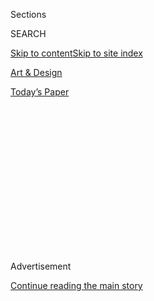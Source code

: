 <div id="app">

<div>

<div>

<div>

<div class="NYTAppHideMasthead css-1q2w90k e1suatyy0">

<div class="section css-ui9rw0 e1suatyy2">

<div class="css-eph4ug er09x8g0">

<div class="css-6n7j50">

</div>

<span class="css-1dv1kvn">Sections</span>

<div class="css-10488qs">

<span class="css-1dv1kvn">SEARCH</span>

</div>

[Skip to content](#site-content)[Skip to site index](#site-index)

</div>

<div id="masthead-section-label" class="css-1wr3we4 eaxe0e00">

[Art &
Design](https://www.nytimes.com/section/arts/design)

</div>

<div class="css-10698na e1huz5gh0">

</div>

</div>

<div id="masthead-bar-one" class="section hasLinks css-15hmgas e1csuq9d3">

<div class="css-uqyvli e1csuq9d0">

</div>

<div class="css-1uqjmks e1csuq9d1">

</div>

<div class="css-9e9ivx">

[](https://myaccount.nytimes.com/auth/login?response_type=cookie&client_id=vi)

</div>

<div class="css-1bvtpon e1csuq9d2">

[Today’s
Paper](https://www.nytimes.com/section/todayspaper)

</div>

</div>

</div>

</div>

<div data-aria-hidden="false">

<div id="site-content" data-role="main">

<div>

<div class="css-1aor85t" style="opacity:0.000000001;z-index:-1;visibility:hidden">

<div class="css-1hqnpie">

<div class="css-epjblv">

<span class="css-17xtcya">[Art &
Design](/section/arts/design)</span><span class="css-x15j1o">|</span><span class="css-fwqvlz">Kerry
James Marshall’s Black Birds Take Flight in a New
Series</span>

</div>

<div class="css-k008qs">

<div class="css-1iwv8en">

<span class="css-18z7m18"></span>

<div>

</div>

</div>

<span class="css-1n6z4y">https://nyti.ms/2P6Dx4o</span>

<div class="css-1705lsu">

<div class="css-4xjgmj">

<div class="css-4skfbu" data-role="toolbar" data-aria-label="Social Media Share buttons, Save button, and Comments Panel with current comment count" data-testid="share-tools">

  - 
  - 
  - 
  - 
    
    <div class="css-6n7j50">
    
    </div>

  - 
  - 

</div>

</div>

</div>

</div>

</div>

</div>

<div id="NYT_TOP_BANNER_REGION" class="css-13pd83m">

</div>

<div id="top-wrapper" class="css-1sy8kpn">

<div id="top-slug" class="css-l9onyx">

Advertisement

</div>

[Continue reading the main
story](#after-top)

<div class="ad top-wrapper" style="text-align:center;height:100%;display:block;min-height:250px">

<div id="top" class="place-ad" data-position="top" data-size-key="top">

</div>

</div>

<div id="after-top">

</div>

</div>

<div>

<div id="sponsor-wrapper" class="css-1hyfx7x">

<div id="sponsor-slug" class="css-19vbshk">

Supported by

</div>

[Continue reading the main
story](#after-sponsor)

<div id="sponsor" class="ad sponsor-wrapper" style="text-align:center;height:100%;display:block">

</div>

<div id="after-sponsor">

</div>

</div>

<div class="css-186x18t">

<span class="css-10ej3is ezdmqqa0">The Great Read</span>

</div>

<div class="css-1vkm6nb ehdk2mb0">

# Kerry James Marshall’s Black Birds Take Flight in a New Series

</div>

Inspired by John James Audubon, the painter explores the societal
“pecking order” in two works that dovetail with “this mystery about
whether or not Audubon himself was Black.”

<div class="css-79elbk" data-testid="photoviewer-wrapper">

<div class="css-z3e15g" data-testid="photoviewer-wrapper-hidden">

</div>

<div class="css-1a48zt4 ehw59r15" data-testid="photoviewer-children">

![<span class="css-16f3y1r e13ogyst0" data-aria-hidden="true">Kerry
James Marshall’s “Black and part Black Birds in America: (Crow,
Goldfinch),” 2020. It is one of two new works by the artist that David
Zwirner Gallery will put on view this
week.</span><span class="css-cnj6d5 e1z0qqy90" itemprop="copyrightHolder"><span class="css-1ly73wi e1tej78p0">Credit...</span><span><span>Kerry
James Marshall and David
Zwirner</span></span></span>](https://static01.nyt.com/images/2020/07/31/arts/30kerryjames-audobon7/30kerryjames-audobon7-articleLarge.jpg?quality=75&auto=webp&disable=upscale)

</div>

</div>

<div class="css-18e8msd">

<div class="css-vp77d3 epjyd6m0">

<div class="css-hus3qt ey68jwv0" data-aria-hidden="true">

[![Ted
Loos](https://static01.nyt.com/images/2018/12/10/multimedia/author-ted-loos/author-ted-loos-thumbLarge.png
"Ted Loos")](https://www.nytimes.com/by/ted-loos)

</div>

<div class="css-1baulvz">

By [<span class="css-1baulvz last-byline" itemprop="name">Ted
Loos</span>](https://www.nytimes.com/by/ted-loos)

</div>

</div>

  - 
    
    <div class="css-ld3wwf e16638kd2">
    
    July 29, 2020Updated <span class="css-epvm6">9:22 a.m.
    ET</span>
    
    </div>

  - 
    
    <div class="css-4xjgmj">
    
    <div class="css-pvvomx" data-role="toolbar" data-aria-label="Social Media Share buttons, Save button, and Comments Panel with current comment count" data-testid="share-tools">
    
      - 
      - 
      - 
      - 
        
        <div class="css-6n7j50">
        
        </div>
    
      - 
      - 
    
    </div>
    
    </div>

</div>

</div>

<div class="section meteredContent css-1r7ky0e" name="articleBody" itemprop="articleBody">

<div class="css-1fanzo5 StoryBodyCompanionColumn">

<div class="css-53u6y8">

About 10 years ago, the artist Kerry James Marshall caught a crow with
his bare hands.

The bird was cornered awkwardly near Mr. Marshall’s home on the South
Side of Chicago, and curiosity got the better of him. “I’ve always been
impressed by that kind of bird,” he recalled the other day.

Mr. Marshall, widely acknowledged as one of the best painters working
today, wanted to photograph and take video of the crow, since he often
used such documentation as the basis for his work (he prefers props
now). So he grabbed it and took it home.

“At first he screamed like he was being murdered,” Mr. Marshall said.
“The minute I put him by my side, he got quiet.”

On his second-floor deck, Mr. Marshall tied a cord to the crow’s leg,
and provided a meal of mulberries “so he wouldn’t starve.” He showed the
crow to his wife and documented the bird as planned. The next day, he
let the bird go.

</div>

</div>

<div class="css-1fanzo5 StoryBodyCompanionColumn">

<div class="css-53u6y8">

Some days later, he saw the crow being menaced by a cat. Mr. Marshall
recalled: “So I picked up a rock and threw it at the cat. And I swear to
God, that same bird, he stood there just looking at me. And I said, ‘You
better keep your butt off the ground because I’m not going to be around
to save you the next time.’”

The crow meeting, which started out as research, somehow edged into a
metaphysical encounter with deeper meanings, and it now informs Mr.
Marshall’s newest series of paintings. His first two canvases officially
debut Thursday in an online show, “[Studio: Kerry James
Marshall](https://www.davidzwirner.com/viewing-room/studio-kerry-james-marshall),”
at David Zwirner Gallery.

As he has for decades, Mr. Marshall, 64, has harnessed history,
especially the history of painting, in these new canvases: They are his
reimagining of John James Audubon’s landmark series, [“Birds of
America,”](https://www.audubon.org/birds-of-america) the painstakingly
rendered 435 watercolors made in the first half of the 19th century,
significant achievements in the fields of both ornithology and art.

In one image, “Black and part Black Birds in America: (Crow,
Goldfinch),” a large crow dominates the canvas, clearly too large for
the birdhouses depicted behind it. There are glorious leaves, flowers
and a small goldfinch in the bottom left corner. In the other picture,
finished just last week, “Black and part Black Birds in America:
(Grackle, Cardinal & Rose-breasted Grosbeak)*,”* a grackle is the
protagonist with a dainty birdhouse and brightly colored flowers. The
cardinal and grosbeak are both flying in different directions, giving
them a sense of being at cross purposes with the grackle.

</div>

</div>

<div class="css-79elbk" data-testid="photoviewer-wrapper">

<div class="css-z3e15g" data-testid="photoviewer-wrapper-hidden">

</div>

<div class="css-1a48zt4 ehw59r15" data-testid="photoviewer-children">

![<span class="css-16f3y1r e13ogyst0" data-aria-hidden="true">Kerry
James Marshall is a bird enthusiast — and he also collects plastic
flowers, which he uses as props in his
painting.</span><span class="css-cnj6d5 e1z0qqy90" itemprop="copyrightHolder"><span class="css-1ly73wi e1tej78p0">Credit...</span><span>Andres
Gonzalez</span></span>](https://static01.nyt.com/images/2020/07/31/arts/30kerryjames-audubon6/merlin_175012575_53e0b19b-45a5-4dc7-87b3-ef3ad800cc14-articleLarge.jpg?quality=75&auto=webp&disable=upscale)

</div>

</div>

<div class="css-1fanzo5 StoryBodyCompanionColumn">

<div class="css-53u6y8">

“There’s a disconnect between the house that’s built and the birds,” Mr.
Marshall said of the crow and grackle. “It’s not designed for them, you
know?” The scene considers, he said, “the pecking order.”

</div>

</div>

<div class="css-1fanzo5 StoryBodyCompanionColumn">

<div class="css-53u6y8">

The series itself has been brewing in Mr. Marshall’s mind for eight or
nine years, he said, and he began painting the works just before
transmissions of the coronavirus accelerated in the United States in
March.

A casual bird enthusiast who has been fascinated by Audubon’s
draughtsmanship since he was a child, Mr. Marshall has long put Black
protagonists at the center of his complex, richly layered compositions.
[“Many
Mansions”](https://www.artic.edu/artworks/137125/many-mansions)(1994),
one of his large-scale depictions of housing projects, features three
Black men gardening — and, not incidentally, there are two bluebirds
holding up a banner, too. The pointed inclusion of Black figures is part
of what he has called a “counter-archive” to the familiar,
white-centered story of Western art.

For the new series, the images hinge on Audubon’s own racial heritage:
Many people believe he was, as Mr. Marshall’s title suggests, “part
Black” — born in what is now Haiti, as Jean Rabin, to a white,
plantation-owning father and a Creole chambermaid who may have been of
racially-mixed descent. But, the theory goes, he was able to pass as
white.

Not everyone agrees on this narrative. The biographer Richard Rhodes,
author of “[John James Audubon: The Making of an
American,](https://www.nytimes.com/2004/10/31/books/review/john-james-audubon-the-birdman-of-america.html)”
said that Audubon’s biological mother was a white French chambermaid who
died months after childbirth. “I know Audubon has been an inspiration to
many people of color,” Mr. Rhodes said, adding that he felt “terrible”
about not being able to support the theory.

But for Mr. Marshall, what he called the “mystery” of Audubon’s
parentage has fueled his imagination since 1976, when he saw the Los
Angeles County Museum of Art exhibition [“Two Centuries of Black
American
Art: 1750-1950.”](https://www.lacma.org/art/exhibition/two-centuries-black-american-art)
Organized by the curator and scholar [David C.
Driskell](https://driskellcenterarchives.wordpress.com/tag/two-centuries-of-black-american-art-1750-1950/),
the show included Audubon’s work, a surprise to many at the time.

</div>

</div>

<div class="css-1fanzo5 StoryBodyCompanionColumn">

<div class="css-53u6y8">

“I didn’t know what to make of it, honestly,” said Mr. Marshall, who was
a student at what is now the Otis College of Art and Design. “If
somebody did the research and put it in a book, then maybe it must be
true. And I never forgot that assertion was
made.”

</div>

</div>

<div class="css-79elbk" data-testid="photoviewer-wrapper">

<div class="css-z3e15g" data-testid="photoviewer-wrapper-hidden">

</div>

<div class="css-1a48zt4 ehw59r15" data-testid="photoviewer-children">

<div class="css-1xdhyk6 erfvjey0">

<span class="css-1ly73wi e1tej78p0">Image</span>

<div class="css-zjzyr8">

<div data-testid="lazyimage-container" style="height:438.8666666666667px">

</div>

</div>

</div>

<span class="css-16f3y1r e13ogyst0" data-aria-hidden="true">Kerry James
Marshall, “Black and part Black Birds in America: (Grackle, Cardinal &
Rose-breasted Grosbeak),”
2020. </span><span class="css-cnj6d5 e1z0qqy90" itemprop="copyrightHolder"><span class="css-1ly73wi e1tej78p0">Credit...</span><span>Kerry
James Marshall and David Zwirner</span></span>

</div>

</div>

<div class="css-1fanzo5 StoryBodyCompanionColumn">

<div class="css-53u6y8">

He referenced the notorious “one drop rule” — that someone with one drop
of Black blood made the person Black.

“That’s the key to the whole thing,” Mr. Marshall said of his new
series, noting that in “Black and part Black” he included a goldfinch, a
bird that also has black markings but is named for its yellow color.
“And it dovetails with this mystery about whether or not Audubon
himself was Black.”

[Helen
Molesworth](https://www.moca.org/exhibition/kerry-james-marshall-mastry),
who was a co-organizer of a 2016-17 retrospective of Mr. Marshall’s
work, “[Kerry James Marshall:
Mastry](https://www.nytimes.com/2016/10/21/arts/design/kerry-james-marshalls-paintings-show-what-it-means-to-be-black-in-america.html),”
when she was chief curator of the Museum of Contemporary Art in Los
Angeles, said that his foregrounding of birds was significant.

“He’s known as a figurative painter, but in these he has left the human
figure out,” said Ms. Molesworth, who has seen photographs of the new
paintings.

</div>

</div>

<div class="css-1fanzo5 StoryBodyCompanionColumn">

<div class="css-53u6y8">

“His paintings have been filled with birds all along,” she added. “If
you wanted to go birding in a Kerry James Marshall show, you could.
People were paying so much attention to the human figure in his work,
the birds may have gone unexamined.”

Examples include [“They Know That I
Know”](https://www.metmuseum.org/art/collection/search/668312) (1992),
[“Bang”](https://www.metmuseum.org/art/collection/search/668319) (1994)
and “[7 am Sunday
Morning”](https://mcachicago.org/Collection/Items/2003/Kerry-James-Marshall-7am-Sunday-Morning-2003)
(2003), all depicting birds as supporting players.

Ms. Molesworth, a birder herself, said the new works were evidence that
Mr. Marshall is a “polymath, deeply interested in a lot of things. He
thinks the world is filled with knowledge, and all of it is available to
him.”

His deep dives started early. Born in Birmingham, Ala., in 1955, Mr.
Marshall moved to the South Central area of Los Angeles when he was a
child, and the public library on Central Avenue was a primary
destination as of age 8 or 9.

“I’d pick out books by the stack,” he said. “You had a limit of 10, so I
would get 10 every time I went.”

Books depicting reptiles, birds and insects were first, and soon after
came Audubon’s images. “They appealed to me for two reasons,” he said.
“One, the way he set up the images and tableaus to create some drama,
they were beautifully done — and ** they were hand-drawn.”

</div>

</div>

<div class="css-1fanzo5 StoryBodyCompanionColumn">

<div class="css-53u6y8">

The Belgian painter [Luc
Tuymans](https://www.davidzwirner.com/artists/luc-tuymans), a friend of
Mr. Marshall’s, noted that he is an intensely “deliberate” painter, and
that Audubon’s obsessive meticulousness would naturally have appealed.

James Rondeau, the director of the [Art Institute of
Chicago](https://www.artic.edu/artists/47905/kerry-james-marshall),
hadn’t seen the new series yet, but as someone who knows Mr. Marshall
well, he said it was typical of the artist to attempt to highlight “not
only the Black experience, but Black expertise,” referring to painting
as well as ornithology.

</div>

</div>

<div class="css-79elbk" data-testid="photoviewer-wrapper">

<div class="css-z3e15g" data-testid="photoviewer-wrapper-hidden">

</div>

<div class="css-1a48zt4 ehw59r15" data-testid="photoviewer-children">

<div class="css-1xdhyk6 erfvjey0">

<span class="css-1ly73wi e1tej78p0">Image</span>

<div class="css-zjzyr8">

<div data-testid="lazyimage-container" style="height:290px">

</div>

</div>

</div>

<span class="css-16f3y1r e13ogyst0" data-aria-hidden="true">“Black and
part Black Birds in America: (Grackle, Cardinal & Rose-breasted
Grosbeak),” in progress at Kerry James Marshall’s studio in
Chicago.  </span><span class="css-cnj6d5 e1z0qqy90" itemprop="copyrightHolder"><span class="css-1ly73wi e1tej78p0">Credit...</span><span>Kerry
James Marshall and David Zwirner</span></span>

</div>

</div>

<div class="css-1fanzo5 StoryBodyCompanionColumn">

<div class="css-53u6y8">

Mr. Marshall was well underway with his series when, in May, Christian
Cooper, a director of New York City Audubon, who is Black,[was birding
in Central
Park](https://www.nytimes.com/2020/06/14/nyregion/central-park-amy-cooper-christian-racism.html),
and he asked a white woman to leash her dog. She threatened to call the
police and tell them “an African-American man is threatening my life.”
The collision exposed a deep vein of racial bias and was a blatant
example of the routine humiliations in the daily life of
African-Americans.

Mr. Marshall’s reaction to news of the incident did not dwell on the
conflict. Rather, he said he felt some kind of kinship to Mr. Cooper —
who was in the park pursuing a field he knows well and had memorized
“The Birds of North America” when he was 11 — and related to expertise
that transcends race.

“There are assumptions about the kinds of things that Black people do
and are interested in,” he said, adding that he wanted to push back on
the idea that “all Black people’s lives are consumed by trauma. I’m not
thinking about trauma all day.”

</div>

</div>

<div class="css-1fanzo5 StoryBodyCompanionColumn">

<div class="css-53u6y8">

What consumes this artist is paint itself.

Mr. Marshall can talk about color theory for hours. The crow and the
grackle in the “Black and part Black” pictures are particularly nuanced.

“I have to be able to show that it’s not just a silhouette; it has
volume, it breathes,” he said. “And so I had to figure out how to make
that happen but not diminish the fundamental blackness of the thing.”

To do that, Mr. Marshall painstakingly adjusts both the chroma (the
warmth or coolness) and the value (the amount of light or dark) by
mixing colors like raw sienna, chrome green, cobalt blue, and violet
with black pigments.

It’s among the things that Mr. Tuymans noticed first in the 1990s, when
he got to know Mr. Marshall and his work. He called Mr. Marshall’s
attention to blackness, at a time when it was a more radical move,
“decisive and unapologetic.”

True, but in painting, bravery only makes a difference if the artist has
the tools, and the focus, to get the message across.

“The picture plane is the site of every action,” Mr. Marshall said. He
seemed to be speaking not only about the painting process but also how
he conducts his whole life — after all, this is a man who captured a
live crow to get to know it better. “How things occupy that space,” he
added, “matters more than anything.”

</div>

</div>

<div>

</div>

</div>

<div>

</div>

<div>

</div>

<div>

</div>

<div>

<div id="bottom-wrapper" class="css-1ede5it">

<div id="bottom-slug" class="css-l9onyx">

Advertisement

</div>

[Continue reading the main
story](#after-bottom)

<div id="bottom" class="ad bottom-wrapper" style="text-align:center;height:100%;display:block;min-height:90px">

</div>

<div id="after-bottom">

</div>

</div>

</div>

</div>

</div>

## Site Index

<div>

</div>

## Site Information Navigation

  - [© <span>2020</span> <span>The New York Times
    Company</span>](https://help.nytimes.com/hc/en-us/articles/115014792127-Copyright-notice)

<!-- end list -->

  - [NYTCo](https://www.nytco.com/)
  - [Contact
    Us](https://help.nytimes.com/hc/en-us/articles/115015385887-Contact-Us)
  - [Work with us](https://www.nytco.com/careers/)
  - [Advertise](https://nytmediakit.com/)
  - [T Brand Studio](http://www.tbrandstudio.com/)
  - [Your Ad
    Choices](https://www.nytimes.com/privacy/cookie-policy#how-do-i-manage-trackers)
  - [Privacy](https://www.nytimes.com/privacy)
  - [Terms of
    Service](https://help.nytimes.com/hc/en-us/articles/115014893428-Terms-of-service)
  - [Terms of
    Sale](https://help.nytimes.com/hc/en-us/articles/115014893968-Terms-of-sale)
  - [Site
    Map](https://spiderbites.nytimes.com)
  - [Help](https://help.nytimes.com/hc/en-us)
  - [Subscriptions](https://www.nytimes.com/subscription?campaignId=37WXW)

</div>

</div>

</div>

</div>
